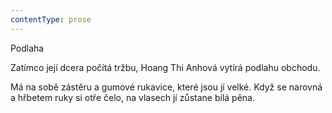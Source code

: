 ```yaml
---
contentType: prose
---
```


<section>

Podlaha

Zatímco její dcera počítá tržbu, Hoang Thi Anhová vytírá podlahu obchodu.

Má na sobě zástěru a gumové rukavice, které jsou jí velké. Když se narovná a hřbetem ruky si otře čelo, na vlasech jí zůstane bílá pěna.

</section>
